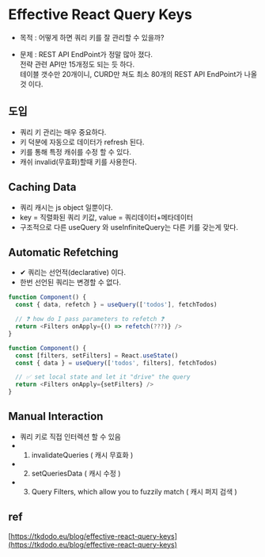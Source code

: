 

# Effective React Query Keys


- 목적 : 어떻게 하면 쿼리 키를 잘 관리할 수 있을까?  

- 문제 : REST API EndPoint가 정말 많아 졌다.   
전략 관련 API만 15개정도 되는 듯 하다.  
테이블 갯수만 20개이니, CURD만 쳐도 최소 80개의 REST API EndPoint가 나올 것 이다.  

## 도입  

- 쿼리 키 관리는 매우 중요하다.  
- 키 덕분에 자동으로 데이터가 refresh 된다.  
- 키를 통해 특정 캐쉬를 수정 할 수 있다.  
- 캐쉬 invalid(무효화)할때 키를 사용한다.  


## Caching Data
- 쿼리 캐시는 js object 일뿐이다.
- key = 직렬화된 쿼리 키값, value = 쿼리데이터+메타데이터
- 구조적으로 다른 useQuery 와 useInfiniteQuery는 다른 키를 갖는게 맞다.


## Automatic Refetching

- ✔ 쿼리는 선언적(declarative) 이다.
- 한번 선언된 쿼리는 변경할 수 없다.

```ts
function Component() {
  const { data, refetch } = useQuery(['todos'], fetchTodos)

  // ❓ how do I pass parameters to refetch ❓
  return <Filters onApply={() => refetch(???)} />
}

function Component() {
  const [filters, setFilters] = React.useState()
  const { data } = useQuery(['todos', filters], fetchTodos)

  // ✅ set local state and let it "drive" the query
  return <Filters onApply={setFilters} />
}

```

## Manual Interaction
- 쿼리 키로 직접 인터렉션 할 수 있음  
- 1. invalidateQueries ( 캐시 무효화 )
- 2. setQueriesData ( 캐시 수정 )
- 3. Query Filters, which allow you to fuzzily match ( 캐시 퍼지 검색 )

## ref

[https://tkdodo.eu/blog/effective-react-query-keys](https://tkdodo.eu/blog/effective-react-query-keys)